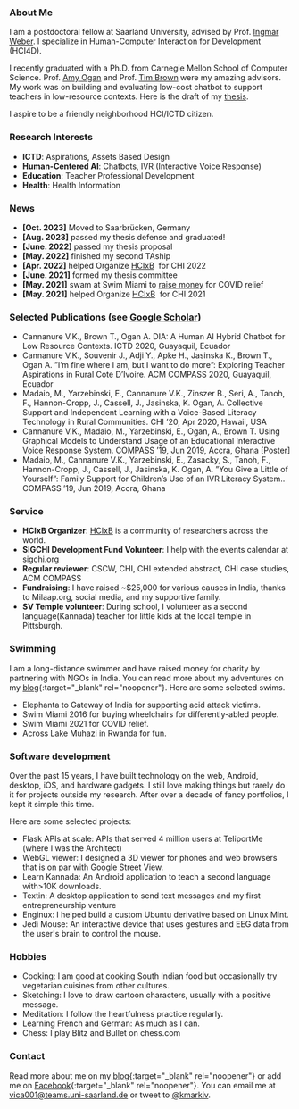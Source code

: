 ### About Me

I am a postdoctoral fellow at Saarland University, advised by Prof. [Ingmar Weber](https://ingmarweber.de/). I specialize in Human-Computer Interaction for Development (HCI4D).

I recently graduated with a Ph.D. from Carnegie Mellon School of Computer Science. Prof. [Amy Ogan](https://www.amyogan.com/) and Prof. [Tim Brown](https://www.africa.engineering.cmu.edu/about/contact/directory/bios/brown-tim.html) were my amazing advisors. My work was on building and evaluating low-cost chatbot to support teachers in low-resource contexts. Here is the draft of my [thesis]({{site.thesis_link}}).

I aspire to be a friendly neighborhood HCI/ICTD citizen.



### Research Interests

*   **ICTD**: Aspirations, Assets Based Design
*   **Human-Centered AI**: Chatbots, IVR (Interactive Voice Response)
*   **Education**: Teacher Professional Development
*   **Health**: Health Information

### News
*   **\[Oct. 2023\]** Moved to Saarbrücken, Germany
*   **\[Aug. 2023\]** passed my thesis defense and graduated!
*   **\[June. 2022\]** passed my thesis proposal
*   **\[May. 2022\]** finished my second TAship
*   **\[Apr. 2022\]** helped Organize [HCIxB](https://hcixb.org)  for CHI 2022
*   **\[June. 2021\]** formed my thesis committee
*   **\[May. 2021\]** swam at Swim Miami to [raise money](https://milaap.org/fundraisers/swim-oxygen-india-vikram) for COVID relief
*   **\[May. 2021\]** helped Organize [HCIxB](https://hcixb.org)  for CHI 2021

### Selected Publications (see [Google Scholar](https://scholar.google.com/citations?user=HVuuUzwAAAAJ&hl=en))

*   Cannanure V.K., Brown T., Ogan A. DIA: A Human AI Hybrid Chatbot for Low Resource Contexts. ICTD 2020, Guayaquil, Ecuador
*   Cannanure V.K., Souvenir J., Adji Y., Apke H., Jasinska K., Brown T., Ogan A. ”I’m fine where I am, but I want to do more”: Exploring Teacher Aspirations in Rural Cote D’Ivoire. ACM COMPASS 2020, Guayaquil, Ecuador
*   Madaio, M., Yarzebinski, E., Cannanure V.K., Zinszer B., Seri, A., Tanoh, F., Hannon-Cropp, J., Cassell, J., Jasinska, K. Ogan, A. Collective Support and Independent Learning with a Voice-Based Literacy Technology in Rural Communities. CHI ’20, Apr 2020, Hawaii, USA
*   Cannanure V.K., Madaio, M., Yarzebinski, E., Ogan, A., Brown T. Using Graphical Models to Understand Usage of an Educational Interactive Voice Response System. COMPASS ’19, Jun 2019, Accra, Ghana \[Poster\]
*   Madaio, M., Cannanure V.K., Yarzebinski, E., Zasacky, S., Tanoh, F., Hannon-Cropp, J., Cassell, J., Jasinska, K. Ogan, A. ”You Give a Little of Yourself”: Family Support for Children’s Use of an IVR Literacy System.. COMPASS ’19, Jun 2019, Accra, Ghana

### Service

*   **HCIxB Organizer**: [HCIxB](https://hcixb.org) is a community of researchers across the world.
*   **SIGCHI Development Fund Volunteer**: I help with the events calendar at sigchi.org
*   **Regular reviewer**: CSCW, CHI, CHI extended abstract, CHI case studies, ACM COMPASS
*   **Fundraising**: I have raised ~$25,000 for various causes in India, thanks to Milaap.org, social media, and my supportive family.
*   **SV Temple volunteer**: During school, I volunteer as a second language(Kannada) teacher for little kids at the local temple in Pittsburgh.

### Swimming

I am a long-distance swimmer and have raised money for charity by partnering with NGOs in India. You can read more about my adventures on my [blog](https://kmarkiv.wordpress.com/2017/06/21/swimming-10-miles-from-elephanta-island-to-gateway-of-india-for-acid-attack/){:target="\_blank" rel="noopener"}. Here are some selected swims. 

*   Elephanta to Gateway of India for supporting acid attack victims.
*   Swim Miami 2016 for buying wheelchairs for differently-abled people.
*   Swim Miami 2021 for COVID relief.
*   Across Lake Muhazi in Rwanda for fun.

### Software development

Over the past 15 years, I have built technology on the web, Android, desktop, iOS, and hardware gadgets. I still love making things but rarely do it for projects outside my research. After over a decade of fancy portfolios, I kept it simple this time.

Here are some selected projects:

*   Flask APIs at scale: APIs that served 4 million users at TeliportMe (where I was the Architect)
*   WebGL viewer: I designed a 3D viewer for phones and web browsers that is on par with Google Street View.
*   Learn Kannada: An Android application to teach a second language with>10K downloads.
*   Textin: A desktop application to send text messages and my first entrepreneurship venture
*   Enginux: I helped build a custom Ubuntu derivative based on Linux Mint.
*   Jedi Mouse: An interactive device that uses gestures and EEG data from the user's brain to control the mouse.

### Hobbies

*   Cooking: I am good at cooking South Indian food but occasionally try vegetarian cuisines from other cultures.
*   Sketching: I love to draw cartoon characters, usually with a positive message.
*   Meditation: I follow the heartfulness practice regularly.
*   Learning French and German: As much as I can.
*   Chess: I play Blitz and Bullet on chess.com 

### Contact

Read more about me on my [blog](https://kmarkiv.wordpress.com/){:target="\_blank" rel="noopener"} or add me on [Facebook](https://www.facebook.com/vikramkamathc){:target="\_blank" rel="noopener"}. You can email me at [vica001@teams.uni-saarland.de](mailto:vica001@teams.uni-saarland.de) or tweet to [@kmarkiv](https://twitter.com/kmarkiv).
